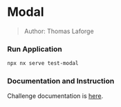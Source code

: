 # Modal

> Author: Thomas Laforge

### Run Application

```bash
npx nx serve test-modal
```

### Documentation and Instruction

Challenge documentation is [here](https://angular-challenges.vercel.app/challenges/testing/20-modal/).
